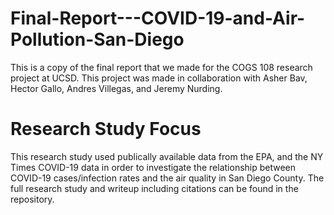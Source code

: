 # Final-Report---COVID-19-and-Air-Pollution-San-Diego
This is a copy of the final report that we made for the COGS 108 research project at UCSD. This project was made in collaboration with Asher Bav, Hector Gallo,  Andres Villegas, and Jeremy Nurding.

# Research Study  Focus
This research study used publically available data from the EPA, and the NY Times COVID-19 data in order to investigate the relationship between COVID-19 cases/infection rates and the air quality in San  Diego County.
The full research study and writeup including citations can be found in the repository.
